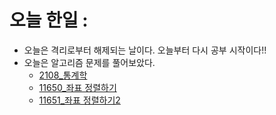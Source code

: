 # 오늘 한일 :
  - 오늘은 격리로부터 해제되는 날이다. 오늘부터 다시 공부 시작이다!!
  - 오늘은 알고리즘 문제를 풀어보았다.
    - [2108_통계학](https://github.com/SeungMin2001/TIL/blob/main/algorithm_list/2108_%ED%86%B5%EA%B3%84%ED%95%99.md)
    - [11650_좌표 정렬하기](https://github.com/SeungMin2001/TIL/blob/main/algorithm_list/11650_%EC%A2%8C%ED%91%9C%20%EC%A0%95%EB%A0%AC%ED%95%98%EA%B8%B0.md)
    - [11651_좌표 정렬하기2](https://github.com/SeungMin2001/TIL/blob/main/algorithm_list/11651_%EC%A2%8C%ED%91%9C%20%EC%A0%95%EB%A0%AC%ED%95%98%EA%B8%B02.md) 
